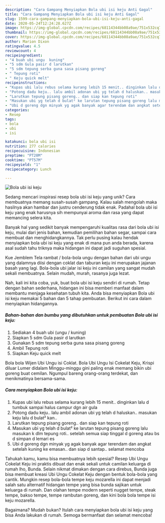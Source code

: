 ```yaml
---
description: "Cara Gampang Menyiapkan Bola ubi isi keju Anti Gagal"
title: "Cara Gampang Menyiapkan Bola ubi isi keju Anti Gagal"
slug: 1599-cara-gampang-menyiapkan-bola-ubi-isi-keju-anti-gagal
date: 2020-05-24T12:24:28.627Z
image: https://img-global.cpcdn.com/recipes/68114344bb08a9ae/751x532cq70/bola-ubi-isi-keju-foto-resep-utama.jpg
thumbnail: https://img-global.cpcdn.com/recipes/68114344bb08a9ae/751x532cq70/bola-ubi-isi-keju-foto-resep-utama.jpg
cover: https://img-global.cpcdn.com/recipes/68114344bb08a9ae/751x532cq70/bola-ubi-isi-keju-foto-resep-utama.jpg
author: Marion Dixon
ratingvalue: 4.5
reviewcount: 4
recipeingredient:
- "4 buah ubi ungu  kuning"
- "5 sdm Gula pasir d larutkan"
- "5 sdm tepung serba guna sasa pisang goreng"
- " Tepung roti"
- " Keju quick melt"
recipeinstructions:
- "Kupas ubi lalu rebus selama kurang lebih 15 menit.. dinginkan lalu d tumbuk sampai halus campur dgn air gula"
- "Potong dadu keju.. lalu ambil adonan ubi yg telah d haluskan.. masukan keju lalu d bulat² kan.."
- "Larutkan tepung pisang goreng.. dan siap kan tepung roti"
- "Masukan ubi yg telah d bulat² ke larutan tepung pisang goreng lalu masukan k dlm tepung roti.. setelah semua siap tinggal d goreng atau bs d simpan d lemari es"
- "Ubi d goreng dgn minyak yg agak banyak agar terendam dan angkat setelah kuning ke emasan.. dan siap d santap.. selamat mencoba"
categories:
- Resep
tags:
- bola
- ubi
- isi

katakunci: bola ubi isi 
nutrition: 277 calories
recipecuisine: Indonesian
preptime: "PT20M"
cooktime: "PT57M"
recipeyield: "1"
recipecategory: Lunch

---
```



![Bola ubi isi keju](https://img-global.cpcdn.com/recipes/68114344bb08a9ae/751x532cq70/bola-ubi-isi-keju-foto-resep-utama.jpg)

Sedang mencari inspirasi resep bola ubi isi keju yang unik? Cara membuatnya memang susah-susah gampang. Kalau salah mengolah maka hasilnya akan hambar dan justru cenderung tidak enak. Padahal bola ubi isi keju yang enak harusnya sih mempunyai aroma dan rasa yang dapat memancing selera kita.

Banyak hal yang sedikit banyak mempengaruhi kualitas rasa dari bola ubi isi keju, mulai dari jenis bahan, kemudian pemilihan bahan segar, sampai cara membuat dan menghidangkannya. Tak perlu pusing kalau hendak menyiapkan bola ubi isi keju yang enak di mana pun anda berada, karena asal sudah tahu triknya maka hidangan ini dapat jadi suguhan spesial.

Kue Jemblem Tela rambat / bola-bola ungu dengan bahan dari ubi ungu yang dalamnya diisi dengan coklat dan taburan keju ini merupakan jajanan basah yang lagi. Bola-bola ubi jalar isi keju ini camilan yang sangat mudah sekali membuatnya. Selain mudah, murah, rasanya juga lezat.


Nah, kali ini kita coba, yuk, buat bola ubi isi keju sendiri di rumah. Tetap dengan bahan sederhana, hidangan ini bisa memberi manfaat dalam membantu menjaga kesehatan tubuh kita. Anda bisa menyiapkan Bola ubi isi keju memakai 5 bahan dan 5 tahap pembuatan. Berikut ini cara dalam menyiapkan hidangannya.

<!--inarticleads1-->

##### Bahan-bahan dan bumbu yang dibutuhkan untuk pembuatan Bola ubi isi keju:

1. Sediakan 4 buah ubi (ungu / kuning)
1. Siapkan 5 sdm Gula pasir d larutkan
1. Gunakan 5 sdm tepung serba guna sasa pisang goreng
1. Ambil  Tepung roti
1. Siapkan  Keju quick melt


Bola bola Wijen Ubi Ungu isi Coklat. Bola Ubi Ungu Isi Cokelat Keju, Krispi diluar Lumer didalam Minggu-minggu gini paling enak memang bikin ubi goreng buat cemilan. Ngumpul bareng orang-orang terdekat, dan menikmatinya bersama-sama. 

<!--inarticleads2-->

##### Cara menyiapkan Bola ubi isi keju:

1. Kupas ubi lalu rebus selama kurang lebih 15 menit.. dinginkan lalu d tumbuk sampai halus campur dgn air gula
1. Potong dadu keju.. lalu ambil adonan ubi yg telah d haluskan.. masukan keju lalu d bulat² kan..
1. Larutkan tepung pisang goreng.. dan siap kan tepung roti
1. Masukan ubi yg telah d bulat² ke larutan tepung pisang goreng lalu masukan k dlm tepung roti.. setelah semua siap tinggal d goreng atau bs d simpan d lemari es
1. Ubi d goreng dgn minyak yg agak banyak agar terendam dan angkat setelah kuning ke emasan.. dan siap d santap.. selamat mencoba


Tahukah kamu, kamu bisa membuatnya lebih spesial? Resep Ubi Ungu Cokelat Keju ini praktis dibuat dan enak sekali untuk camilan keluarga di rumah lho, Bunda. Selain nikmat dimakan dengan cara direbus, Bunda juga bisa membuat kreasi Ubi Ungu Cokelat Keju dengan bentuk bola-bola yang cantik. Mungkin resep bola-bola tempe keju mozarella ini dapat menjadi salah satu alternatif hidangan tempe yang bisa bunda sajikan untuk keluarga di rumah. Dan olahan tempe modern seperti nugget tempe, steak tempe, bakso tempe, tempe rambutan goreng, dan kini bola bola tempe isi keju mozarella. 

Bagaimana? Mudah bukan? Itulah cara menyiapkan bola ubi isi keju yang bisa Anda lakukan di rumah. Semoga bermanfaat dan selamat mencoba!
